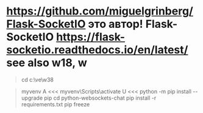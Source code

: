 ﻿https://github.com/miguelgrinberg/Flask-SocketIO	это автор!
Flask-SocketIO
https://flask-socketio.readthedocs.io/en/latest/
see also w18, w
======================================================

> cd c:\ve\w38

> myvenv
>A	<<<	myvenv\Scripts\activate
>U	<<<	python -m pip install --upgrade pip
> cd python-websockets-chat
> pip install -r requirements.txt
> pip freeze
